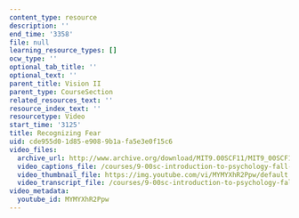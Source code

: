 ```yaml
---
content_type: resource
description: ''
end_time: '3358'
file: null
learning_resource_types: []
ocw_type: ''
optional_tab_title: ''
optional_text: ''
parent_title: Vision II
parent_type: CourseSection
related_resources_text: ''
resource_index_text: ''
resourcetype: Video
start_time: '3125'
title: Recognizing Fear
uid: cde955d0-1d85-e908-9b1a-fa5e3e0f15c6
video_files:
  archive_url: http://www.archive.org/download/MIT9.00SCF11/MIT9_00SCF11_lec06_300k.mp4
  video_captions_file: /courses/9-00sc-introduction-to-psychology-fall-2011/daa633bc662b55a3852a4768fc52fb7b_MYMYXhR2Ppw.vtt
  video_thumbnail_file: https://img.youtube.com/vi/MYMYXhR2Ppw/default.jpg
  video_transcript_file: /courses/9-00sc-introduction-to-psychology-fall-2011/d54858eadcb3aef1034c466d6a4e7ed2_MYMYXhR2Ppw.pdf
video_metadata:
  youtube_id: MYMYXhR2Ppw
---
```

